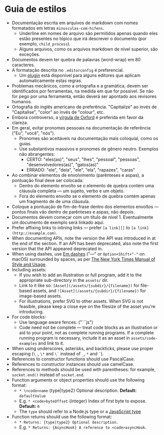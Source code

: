# Guia de estilos

* Documentação escrita em arquivos de markdown com nomes formatados em letras `minusculas-com-hifens`. 
  * Underline em nomes de arquivo são permitidos apenas quando eles estão presentes no tópico que irá descrever o documento (por exemplo, `child_process`).
  * Alguns arquivos, como os arquivos markdown de nível superior, são exceções.
* Documentos devem ter quebra de palavras (word-wrap) em 80 caracteres.
* A formatação descrita no `.editorconfig` é preferencial. 
  * Um [plugin](http://editorconfig.org/#download) está disponível para alguns editores que aplicam automaticamente estas regras.
* Problemas mecânicos, como a ortografia e a gramática, devem ser identificados por ferramentas, na medida em que for possível. Se não for pego por uma ferramenta, então deverá ser apontado aos revisores humanos.
* Ortografia do inglês americano de preferência. "Capitalize" ao invés de "Capitalise", "color" ao invés de "colour", etc.
* Embora controverso, a [vírgula de Oxford](https://en.wikipedia.org/wiki/Serial_comma) é preferida em favor da clareza.
* Em geral, evitar pronomes pessoais na documentação de referência ("Eu", "você", "nós"). 
  * Pronomes são aceitáveis na documentação mais coloquial, como os guias.
  * Use substantivos massivos e pronomes de gênero neutro. Exemplos não abrangentes: 
    * CERTO: "eles(as)", "seus", "lhes", "pessoal", "pessoas", "desenvolvedores(as)", "gatos(as)"
    * ERRADO: "ele", "dela", "ele", "ela", "rapazes", "caras"
* Ao combinar elementos de envolvimento (parênteses e aspas), a pontuação final deve ser colocada: 
  * Dentro do elemento envolto se o elemento de quebra contém uma cláusula completa — um sujeito, verbo e um objeto.
  * Fora do elemento envolto se o elemento de quebra contém apenas um fragmento de de uma cláusula.
* Coloque a pontuação de fim-de-frase dentro dos elementos envoltos — pontos finais vão dentro de parênteses e aspas, não depois.
* Documentos devem começar com um título de nível 1. Eventualmente um documento de exemplo será linkado aqui.
* Prefer affixing links to inlining links — prefer `[a link][]` to `[a link](http://example.com)`.
* When documenting APIs, note the version the API was introduced in at the end of the section. If an API has been deprecated, also note the first version that the API appeared deprecated in.
* When using dashes, use [Em dashes](https://en.wikipedia.org/wiki/Dash#Em_dash) ("—" or `Option+Shift+"-"` on macOS) surrounded by spaces, as per [The New York Times Manual of Style and Usage](https://en.wikipedia.org/wiki/The_New_York_Times_Manual_of_Style_and_Usage).
* Including assets: 
  * If you wish to add an illustration or full program, add it to the appropriate sub-directory in the `assets/` dir.
  * Link to it like so: `[Asset](/assets/{subdir}/{filename})` for file-based assets, and `![Asset](/assets/{subdir}/{filename})` for image-based assets.
  * For illustrations, prefer SVG to other assets. When SVG is not feasible, please keep a close eye on the filesize of the asset you're introducing.
* For code blocks: 
  * Use language aware fences. ("```js")
  * Code need not be complete — treat code blocks as an illustration or aid to your point, not as complete running programs. If a complete running program is necessary, include it as an asset in `assets/code-examples` and link to it.
* When using underscores, asterisks, and backticks, please use proper escaping (`\_`, `\*` and `` \` `` instead of `_`, `*` and `` ` ``).
* References to constructor functions should use PascalCase.
* References to constructor instances should use camelCase.
* References to methods should be used with parentheses: for example, `socket.end()` instead of `socket.end`.
* Function arguments or object properties should use the following format: 
  * `* \<code>name` {type|type2} Optional description. **Default:** `defaultValue`</code>
  * E.g. `* <code>byteOffset` {integer} Index of first byte to expose. **Default:** `0`</code>
  * The `type` should refer to a Node.js type or a [JavaScript type](https://developer.mozilla.org/en-US/docs/Web/JavaScript/Guide/Grammar_and_types#Data_structures_and_types)
* Function returns should use the following format: 
  * `* Returns: {type|type2} Optional description.`
  * E.g. `* Returns: {AsyncHook} A reference to <code>asyncHook`.</code>